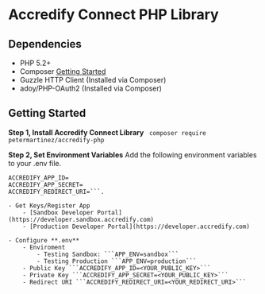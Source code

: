 # Accredify Connect PHP Library

## Dependencies
- PHP 5.2+
- Composer [Getting Started](https://getcomposer.org/)
- Guzzle HTTP Client (Installed via Composer)
- adoy/PHP-OAuth2 (Installed via Composer)

## Getting Started

**Step 1, Install Accredify Connect Library**
``` composer require petermartinez/accredify-php```

**Step 2, Set Environment Variables**  Add the following environment variables to your .env file. 
```ACCREDIFY_APP_ENV=sandbox
ACCREDIFY_APP_ID=
ACCREDIFY_APP_SECRET=
ACCREDIFY_REDIRECT_URI=```. 

- Get Keys/Register App
    - [Sandbox Developer Portal](https://developer.sandbox.accredify.com)
    - [Production Developer Portal](https://developer.accredify.com)

- Configure **.env** 
    - Enviroment
        - Testing Sandbox: ```APP_ENV=sandbox```
        - Testing Production ```APP_ENV=production```
    - Public Key ```ACCREDIFY_APP_ID=<YOUR_PUBLIC_KEY>```
    - Private Key ```ACCREDIFY_APP_SECRET=<YOUR_PUBLIC_KEY>```
    - Redirect URI ```ACCREDIFY_REDIRECT_URI=<YOUR_REDIRECT_URI>```
